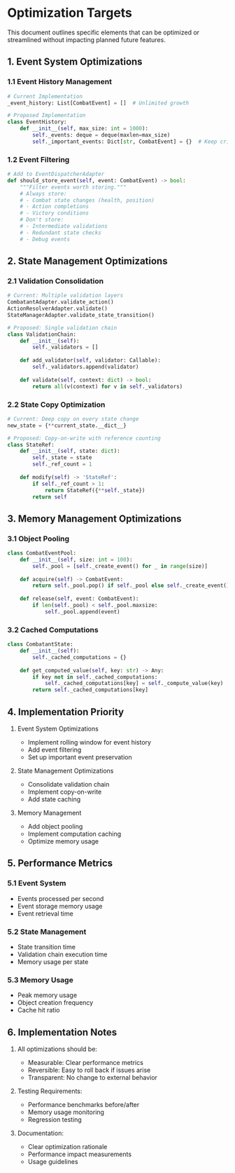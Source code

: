 # Optimization Targets

This document outlines specific elements that can be optimized or streamlined without impacting planned future features.

## 1. Event System Optimizations

### 1.1 Event History Management
```python
# Current Implementation
_event_history: List[CombatEvent] = []  # Unlimited growth

# Proposed Implementation
class EventHistory:
    def __init__(self, max_size: int = 1000):
        self._events: deque = deque(maxlen=max_size)
        self._important_events: Dict[str, CombatEvent] = {}  # Keep critical events
```

### 1.2 Event Filtering
```python
# Add to EventDispatcherAdapter
def should_store_event(self, event: CombatEvent) -> bool:
    """Filter events worth storing."""
    # Always store:
    # - Combat state changes (health, position)
    # - Action completions
    # - Victory conditions
    # Don't store:
    # - Intermediate validations
    # - Redundant state checks
    # - Debug events
```

## 2. State Management Optimizations

### 2.1 Validation Consolidation
```python
# Current: Multiple validation layers
CombatantAdapter.validate_action()
ActionResolverAdapter.validate()
StateManagerAdapter.validate_state_transition()

# Proposed: Single validation chain
class ValidationChain:
    def __init__(self):
        self._validators = []
        
    def add_validator(self, validator: Callable):
        self._validators.append(validator)
        
    def validate(self, context: dict) -> bool:
        return all(v(context) for v in self._validators)
```

### 2.2 State Copy Optimization
```python
# Current: Deep copy on every state change
new_state = {**current_state.__dict__}

# Proposed: Copy-on-write with reference counting
class StateRef:
    def __init__(self, state: dict):
        self._state = state
        self._ref_count = 1
        
    def modify(self) -> 'StateRef':
        if self._ref_count > 1:
            return StateRef({**self._state})
        return self
```

## 3. Memory Management Optimizations

### 3.1 Object Pooling
```python
class CombatEventPool:
    def __init__(self, size: int = 100):
        self._pool = [self._create_event() for _ in range(size)]
        
    def acquire(self) -> CombatEvent:
        return self._pool.pop() if self._pool else self._create_event()
        
    def release(self, event: CombatEvent):
        if len(self._pool) < self._pool.maxsize:
            self._pool.append(event)
```

### 3.2 Cached Computations
```python
class CombatantState:
    def __init__(self):
        self._cached_computations = {}
        
    def get_computed_value(self, key: str) -> Any:
        if key not in self._cached_computations:
            self._cached_computations[key] = self._compute_value(key)
        return self._cached_computations[key]
```

## 4. Implementation Priority

1. Event System Optimizations
   - Implement rolling window for event history
   - Add event filtering
   - Set up important event preservation

2. State Management Optimizations
   - Consolidate validation chain
   - Implement copy-on-write
   - Add state caching

3. Memory Management
   - Add object pooling
   - Implement computation caching
   - Optimize memory usage

## 5. Performance Metrics

### 5.1 Event System
- Events processed per second
- Event storage memory usage
- Event retrieval time

### 5.2 State Management
- State transition time
- Validation chain execution time
- Memory usage per state

### 5.3 Memory Usage
- Peak memory usage
- Object creation frequency
- Cache hit ratio

## 6. Implementation Notes

1. All optimizations should be:
   - Measurable: Clear performance metrics
   - Reversible: Easy to roll back if issues arise
   - Transparent: No change to external behavior

2. Testing Requirements:
   - Performance benchmarks before/after
   - Memory usage monitoring
   - Regression testing

3. Documentation:
   - Clear optimization rationale
   - Performance impact measurements
   - Usage guidelines
